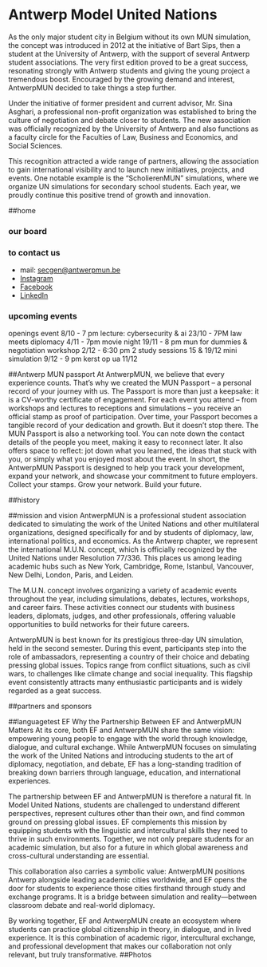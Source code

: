 # Antwerp Model United Nations
As the only major student city in Belgium without its own MUN simulation, the concept was
introduced in 2012 at the initiative of Bart Sips, then a student at the University of Antwerp,
with the support of several Antwerp student associations. The very first edition proved to be
a great success, resonating strongly with Antwerp students and giving the young project a
tremendous boost. Encouraged by the growing demand and interest, AntwerpMUN decided
to take things a step further.

Under the initiative of former president and current advisor, Mr. Sina Asghari, a professional
non-profit organization was established to bring the culture of negotiation and debate closer
to students. The new association was officially recognized by the University of Antwerp and
also functions as a faculty circle for the Faculties of Law, Business and Economics, and
Social Sciences.

This recognition attracted a wide range of partners, allowing the association to gain
international visibility and to launch new initiatives, projects, and events. One notable
example is the “ScholierenMUN” simulations, where we organize UN simulations for
secondary school students. Each year, we proudly continue this positive trend of growth and
innovation.

##home
### our board

### to contact us
- mail: secgen@antwerpmun.be
- [Instagram](https://www.instagram.com/antwerpmun)
- [Facebook](https://www.facebook.com/AntwerpMUN)
- [LinkedIn](https://www.linkedin.com/antwerp-model-united-nations)

### upcoming events
openings event 8/10 - 7 pm
lecture: cybersecurity & ai 23/10 - 7PM
law meets diplomacy 4/11 - 7pm
movie night 19/11 - 8 pm
mun for dummies & negotiation workshop 2/12 - 6:30 pm
2 study sessions 15 & 19/12
mini simulation 9/12 - 9 pm
kerst op ua 11/12

##Antwerp MUN passport
At AntwerpMUN, we believe that every experience counts. That’s why we created the MUN Passport
– a personal record of your journey with us.
The Passport is more than just a keepsake: it is a CV-worthy certificate of engagement. For each
event you attend – from workshops and lectures to receptions and simulations – you receive an
official stamp as proof of participation. Over time, your Passport becomes a tangible record of your
dedication and growth.
But it doesn’t stop there. The MUN Passport is also a networking tool. You can note down the contact
details of the people you meet, making it easy to reconnect later. It also offers space to reflect: jot
down what you learned, the ideas that stuck with you, or simply what you enjoyed most about the
event.
In short, the AntwerpMUN Passport is designed to help you track your development, expand your
network, and showcase your commitment to future employers.
Collect your stamps. Grow your network. Build your future.

##history

##mission and vision
AntwerpMUN is a professional student association dedicated to simulating the work of the
United Nations and other multilateral organizations, designed specifically for and by students
of diplomacy, law, international politics, and economics. As the Antwerp chapter, we
represent the international M.U.N. concept, which is officially recognized by the United
Nations under Resolution 77/336. This places us among leading academic hubs such as
New York, Cambridge, Rome, Istanbul, Vancouver, New Delhi, London, Paris, and Leiden.

The M.U.N. concept involves organizing a variety of academic events throughout the year,
including simulations, debates, lectures, workshops, and career fairs. These activities
connect our students with business leaders, diplomats, judges, and other professionals,
offering valuable opportunities to build networks for their future careers.

AntwerpMUN is best known for its prestigious three-day UN simulation, held in the second
semester. During this event, participants step into the role of ambassadors, representing a
country of their choice and debating pressing global issues. Topics range from conflict
situations, such as civil wars, to challenges like climate change and social inequality. This
flagship event consistently attracts many enthusiastic participants and is widely regarded as
a geat success.

##partners and sponsors

##languagetest EF
Why the Partnership Between EF and AntwerpMUN Matters
At its core, both EF and AntwerpMUN share the same vision: empowering young people to
engage with the world through knowledge, dialogue, and cultural exchange. While
AntwerpMUN focuses on simulating the work of the United Nations and introducing students
to the art of diplomacy, negotiation, and debate, EF has a long-standing tradition of breaking
down barriers through language, education, and international experiences.

The partnership between EF and AntwerpMUN is therefore a natural fit. In Model United
Nations, students are challenged to understand different perspectives, represent cultures
other than their own, and find common ground on pressing global issues. EF complements
this mission by equipping students with the linguistic and intercultural skills they need to
thrive in such environments. Together, we not only prepare students for an academic
simulation, but also for a future in which global awareness and cross-cultural understanding
are essential.

This collaboration also carries a symbolic value: AntwerpMUN positions Antwerp alongside
leading academic cities worldwide, and EF opens the door for students to experience those
cities firsthand through study and exchange programs. It is a bridge between simulation and
reality—between classroom debate and real-world diplomacy.

By working together, EF and AntwerpMUN create an ecosystem where students can practice
global citizenship in theory, in dialogue, and in lived experience. It is this combination of
academic rigor, intercultural exchange, and professional development that makes our
collaboration not only relevant, but truly transformative.
##Photos





